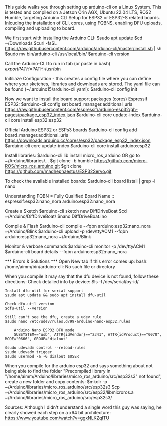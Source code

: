 This guide walks you through setting up arduino-cli on a Linux System. This is tested and compiled on a Jetson Orin AGX, Ubuntu 22.04 LTS, ROS2 Humble, targeting Arduino CLI Setup for ESP32 or ESP32-S related boards. Inlcuding the installation of CLI, cores, using FQBNS, enabling DFU uploads, compiling and uploading to board. 

We first start with installing the Arduino CLI:
	$sudo apt update
	$cd ~/Downloads
	$curl -fsSL https://raw.githubusercontent.com/arduino/arduino-cli/master/install.sh | sh
	$sudo mv bin/arduino-cli /usr/local/bin/
	$arduino-cli version

Call the Arduino-CLI to run in tab (or paste in bash)
	$export PATH=$PATH:/usr/bin

Initiliaze Configuration - this creates a config file where you can define where your sketches, libraries and downloads are stored. The yaml file can be found (~/.arduino15/arduino-cli.yaml):
	$arduino-cli config init

Now we want to install the board support packages (cores)
Espressif ESP32:
	$arduino-cli config set board_manager.additional_urls https://raw.githubusercontent.com/espressif/arduino-esp32/gh-pages/package_esp32_index.json
	$arduino-cli core update-index
	$arduino-cli core install esp32:esp32

Official Arduino ESP32 or ESPs3 boards
	$arduino-cli config add board_manager.additional_urls https://downloads.arduino.cc/cores/esp32/package_esp32_index.json
	$arduino-cli core update-index
	$arduino-cli core install arduino:esp32

Install libraries:
	$arduino-cli lib install micro_ros_arduino 
	OR go to ~/Arduino/libraries/...
	$git clone -b humble https://github.com/micro-ROS/micro_ros_arduino.git
	$git clone https://github.com/madhephaestus/ESP32Servo.git

To check the available installed boards:
	$arduino-cli board listall | grep -i nano

Understanding FQBN = Fully Qualified Board Name
<vendor>:<platform>:<board>
	espressif:esp32:nano_nora
	arduino:esp32:nano_nora

Create a Sketch
	$arduino-cli sketch new DiffDriveBoat
	$cd ~/Arduino/DiffDriveBoat/
	$nano DiffDriveBoat.ino

Compile & Flash
	$arduino-cli compile --fqbn arduino:esp32:nano_nora ~/Arduino/Blink
	$arduino-cli upload -p /dev/ttyACM1 --fqbn arduino:esp32:nano_nora ~/Arduino/Blink

Monitor & verbose commands
	$arduino-cli monitor -p /dev/ttyACM1
	$arduino-cli board details --fqbn arduino:esp32:nano_nora

*** Errors & Solutions ***
Open New tab if this error comes up:
	bash: /home/aimm/bin/arduino-cli: No such file or directory 


When you compile it may say that the dfu device is not found, follow these directions:
	Check detalied info by device:
	$ls -l /dev/serial/by-id/  
 	
 	Install dfu-util for serial support 
 	$sudo apt update && sudo apt install dfu-util
	
	Check dfu-util version
	$dfu-util --version
	
	Still can't see the dfu, create a udev rule
	$sudo nano /etc/udev/rules.d/99-arduino-nano-esp32.rules
		
		Arduino Nano ESP32 DFU mode
		SUBSYSTEM=="usb", ATTR{idVendor}=="2341", ATTR{idProduct}=="0070", MODE="0666", GROUP="dialout"

	$sudo udevadm control --reload-rules
	$sudo udevadm trigger
	$sudo usermod -a -G dialout $USER

When you compile for the arduino esp32 and says something about not being able to find the folder "Precompiled library in "/home/aimm/Arduino/libraries/micro_ros_arduino/src/esp32s3" not found", create a new folder and copy contents:
	$mkdir -p ~/Arduino/libraries/micro_ros_arduino/src/esp32s3
	$cp ~/Arduino/libraries/micro_ros_arduino/src/esp32/libmicroros.a ~/Arduino/libraries/micro_ros_arduino/src/esp32s3/


Sources:
Although I didn't understand a single word this guy was saying, he clearly showed each step on a x64 bit architecture:
https://www.youtube.com/watch?v=ggxNLKZqITU
